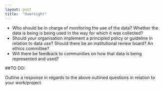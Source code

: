 ```yaml
---
layout: post
title:  "Oversight"
---
```


- Who should be in charge of monitoring the use of the data? Whether the data is being is being used in the way for which it was collected?
- Should your organisation implement a principled policy or guideline in relation to data use? Should there be an institutional review board? An ethics committee?
- Will there be feedback to communities on how that data is being represented and used?

##TO DO:

Outline a response in regards to the above outlined questions in relation to your work/project
